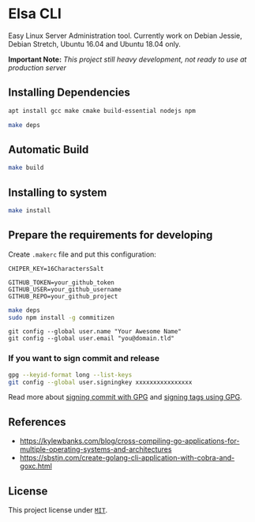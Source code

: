 # Elsa CLI

Easy Linux Server Administration tool.
Currently work on Debian Jessie, Debian Stretch, Ubuntu 16.04 and Ubuntu 18.04 only.

__Important Note:__ *This project still heavy development, not ready to use at production server*

## Installing Dependencies

```bash
apt install gcc make cmake build-essential nodejs npm
```

```bash
make deps
```

## Automatic Build

```bash
make build
```

## Installing to system

```bash
make install
```

## Prepare the requirements for developing

Create `.makerc` file and put this configuration:

```plain
CHIPER_KEY=16CharactersSalt

GITHUB_TOKEN=your_github_token
GITHUB_USER=your_github_username
GITHUB_REPO=your_github_project
```

```bash
make deps
sudo npm install -g commitizen
```

```
git config --global user.name "Your Awesome Name"
git config --global user.email "you@domain.tld"
```

### If you want to sign commit and release

```bash
gpg --keyid-format long --list-keys
git config --global user.signingkey xxxxxxxxxxxxxxxx
```

Read more about [signing commit with GPG](https://help.github.com/articles/signing-commits-with-gpg/)
and [signing tags using GPG](https://help.github.com/articles/signing-tags-using-gpg/).

## References

- <https://kylewbanks.com/blog/cross-compiling-go-applications-for-multiple-operating-systems-and-architectures>
- <https://sbstjn.com/create-golang-cli-application-with-cobra-and-goxc.html>

## License

This project license under [`MIT`](./LICENSE).